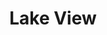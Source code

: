 ---
abv: 6.0%
alt:
availability: Keg
bitterness: 
description: This pale ale is easy to drink with a nice hop presence. We dry hop it lightly to add a citrus aroma to the light malt backbone.
gravity: 
hops: 
ibu: 60
img: beer.jpg
layout: beer
malt: 
modal-id: lake-view
title: Lake View
on-tap: nope
sourness: 
style: Pale Ale
---